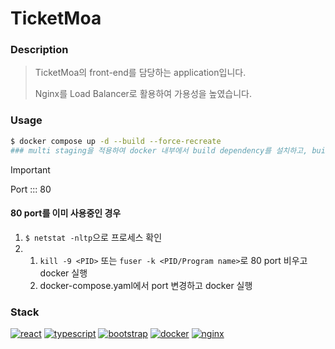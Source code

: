 # TicketMoa

### Description
> TicketMoa의 front-end를 담당하는 application입니다.
> 
> Nginx를 Load Balancer로 활용하여 가용성을 높였습니다.

### Usage
```bash
$ docker compose up -d --build --force-recreate    
### multi staging을 적용하여 docker 내부에서 build dependency를 설치하고, build까지 이뤄지게 함 ###
```
> [!IMPORTANT]
> Port ::: 80
>
> #### 80 port를 이미 사용중인 경우
> 1. `$ netstat -nltp`으로 프로세스 확인
> 2. 1. `kill -9 <PID>` 또는 `fuser -k <PID/Program name>`로 80 port 비우고 docker 실행
>    2. docker-compose.yaml에서 port 변경하고 docker 실행

### Stack
[![react](https://img.shields.io/badge/react-61DAFB.svg?style=for-the-badge&logo=react&logoColor=000)](https://ko.legacy.reactjs.org/)
[![typescript](https://img.shields.io/badge/typescript-3178C6.svg?style=for-the-badge&logo=typescript&logoColor=FFF)](https://www.typescriptlang.org/)
[![bootstrap](https://img.shields.io/badge/bootstrap-7952B3.svg?style=for-the-badge&logo=bootstrap&logoColor=FFF)](https://getbootstrap.com/)
[![docker](https://img.shields.io/badge/docker-2496ED.svg?style=for-the-badge&logo=docker&logoColor=FFF)](https://www.docker.com/)
[![nginx](https://img.shields.io/badge/nginx-009639.svg?style=for-the-badge&logo=nginx&logoColor=FFF)](https://hub.docker.com/_/nginx)
